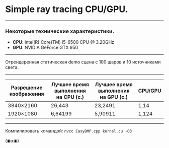 <h1>Simple ray tracing CPU/GPU.</h1>

---
<h3>Некоторые технические характеристики.</h3>

- **CPU**: Intel(R) Core(TM) i5-6500 CPU @ 3.20GHz
- **GPU**: NVIDIA GeForce GTX 950

***
Отрендеренная статическая demo сцена с 100 шаров и 10 источниками света.

---
Разрешение изображения	|	Лучшее время выполнения на CPU (с.)	|	Лучшее время выполнения на GPU (с.)	|	CPU/GPU
---	|	---	|	---	|	---
3840×2160	|	26,443	|	23,2491	|	1,14
1920×1080	|	6,64199	|	5,90911	|	1,124

---
Компилировать командой:
`nvcc EasyBMP.cpp kernel.cu -O3`

(◉ܫ◉)
